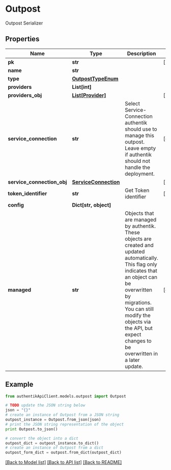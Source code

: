 # Outpost

Outpost Serializer

## Properties
Name | Type | Description | Notes
------------ | ------------- | ------------- | -------------
**pk** | **str** |  | [readonly] 
**name** | **str** |  | 
**type** | [**OutpostTypeEnum**](OutpostTypeEnum.md) |  | 
**providers** | **List[int]** |  | 
**providers_obj** | [**List[Provider]**](Provider.md) |  | [readonly] 
**service_connection** | **str** | Select Service-Connection authentik should use to manage this outpost. Leave empty if authentik should not handle the deployment. | [optional] 
**service_connection_obj** | [**ServiceConnection**](ServiceConnection.md) |  | [readonly] 
**token_identifier** | **str** | Get Token identifier | [readonly] 
**config** | **Dict[str, object]** |  | 
**managed** | **str** | Objects that are managed by authentik. These objects are created and updated automatically. This flag only indicates that an object can be overwritten by migrations. You can still modify the objects via the API, but expect changes to be overwritten in a later update. | [optional] 

## Example

```python
from authentikApiClient.models.outpost import Outpost

# TODO update the JSON string below
json = "{}"
# create an instance of Outpost from a JSON string
outpost_instance = Outpost.from_json(json)
# print the JSON string representation of the object
print Outpost.to_json()

# convert the object into a dict
outpost_dict = outpost_instance.to_dict()
# create an instance of Outpost from a dict
outpost_form_dict = outpost.from_dict(outpost_dict)
```
[[Back to Model list]](../README.md#documentation-for-models) [[Back to API list]](../README.md#documentation-for-api-endpoints) [[Back to README]](../README.md)



